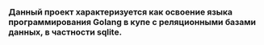### Данный проект характеризуется как освоение языка программирования Golang в купе с реляционными базами данных, в частности sqlite.